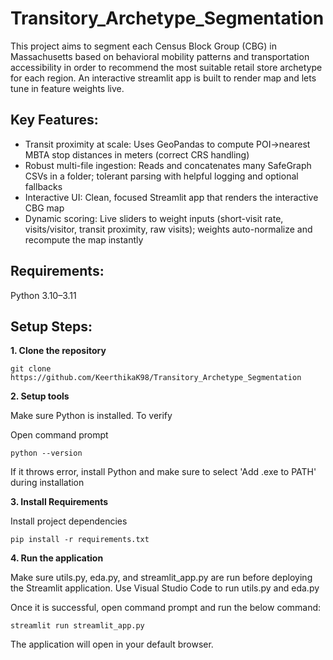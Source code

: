 # Transitory_Archetype_Segmentation
This project aims to segment each Census Block Group (CBG) in Massachusetts based on behavioral mobility patterns and transportation accessibility in order to recommend the most suitable retail store archetype for each region. An interactive streamlit app is built to render map and lets tune in feature weights live.
## Key Features:
- Transit proximity at scale: Uses GeoPandas to compute POI→nearest MBTA stop distances in meters (correct CRS handling)
- Robust multi-file ingestion: Reads and concatenates many SafeGraph CSVs in a folder; tolerant parsing with helpful logging and optional fallbacks
- Interactive UI: Clean, focused Streamlit app that renders the interactive CBG map
- Dynamic scoring: Live sliders to weight inputs (short-visit rate, visits/visitor, transit proximity, raw visits); weights auto-normalize and recompute the map instantly
## Requirements:
Python 3.10–3.11
## Setup Steps:
**1. Clone the repository**

`git clone https://github.com/KeerthikaK98/Transitory_Archetype_Segmentation`

**2. Setup tools**

Make sure Python is installed. To verify

Open command prompt

`python --version`

If it throws error, install Python and make sure to select 'Add .exe to PATH' during installation

**3. Install Requirements**

Install project dependencies

`pip install -r requirements.txt`

**4. Run the application**

Make sure utils.py, eda.py, and streamlit_app.py are run before deploying the Streamlit application. Use Visual Studio Code to run utils.py and eda.py

Once it is successful, open command prompt and run the below command:

`streamlit run streamlit_app.py`

The application will open in your default browser.



  


